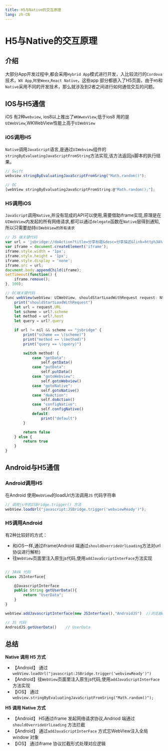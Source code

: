 ```yaml
---
title: H5与Native的交互原理
lang: zh-CN
---
```



# H5与Native的交互原理

## 介绍
大部分App开发过程中,都会采用`Hybrid App`模式进行开发，入比较流行的`Cordova`技术，`WX App`,`阿里Weex`,`React Native`，这些app 部分都嵌入了H5页面，由于`H5`和`Native`采用不同的开发技术，那么就涉及到2者之间进行如何通信交互的问题。

## IOS与H5通信
iOS 有2种`webview`, ios8以上推出了`WKWwevView`,低于ios8 用的是`UIWebView`,WKWebView性能上高于`UIWebView`

### iOS调用H5
`Native`调用`JavaScript`语言,是通过`UIWebview`组件的`stringByEvaluatingJavaScriptFromString`方法实现,该方法返回js脚本的执行结果。
```javascript
// Swift
webview.stringByEvaluatingJavaScriptFromSring("Math.random()");

// OC
[webView stringByEvaluatingJavaScriptFromString:@"Math.random();"];
```

### H5调用iOS
`JavaScript`调用`Native`,并没有现成的API可以使用,需要借助iframe实现,原理是在`UIWebView`内发起的所有网络请求,都可以通过`delegate`函数在`Native`层得到通知,所以只需要劫持`UIWebView的所有请求`

```javascript
// JS 端关键代码
var url = 'jsbridge://doAction?title=分享标题&desc=分享描述&link=http%3A%2F%2Fwww.baidu.com';
var iframe = document.createElement('iframe');
iframe.style.width = '1px';
iframe.style.height = '1px';
iframe.style.display = 'none';
iframe.src = url;
document.body.appendChild(iframe);
setTimeout(function() {
    iframe.remove();
}, 100);

// OC端关键代码
func webView(webView: UIWebView, shouldStartLoadWithRequest request: NSURLRequest, navigationType: UIWebViewNavigationType) -> Bool {
    print("shouldStartLoadWithRequest")
    let url = request.URL
    let scheme = url?.scheme
    let method = url?.host
    let query = url?.query

    if url != nil && scheme == "jsbridge" {
        print("scheme == \(scheme)")
        print("method == \(method)")
        print("query == \(query)")

        switch method! {
            case "getData":
                self.getData()
            case "putData":
                self.putData()
            case "gotoWebview":
                self.gotoWebview()
            case "gotoNative":
                self.gotoNative()
            case "doAction":
                self.doAction()
            case "configNative":
                self.configNative()
            default:
                print("default")
        }

        return false
    } else {
        return true
    }
}
```

## Android与H5通信


### Android调用H5
在Android 使用`WebView`的loadUrl方法调用`JS` 代码字符串

```javascript
// 调用js中的JSBridge.trigger() 方法
webView.loadUrl("javascript:JSBridge.trigger('webviewReady')");
```

### H5调用Android

有2种比较好的方式：
- 和iOS一样,通过iframe(Android 端通过`shouldOverrideUrlLoading`方法对url协议进行解析)
- 往`WebView`页面里注入原生js代码,使用`addJavaScriptInterFace`方法实现

```javascript

// JAVA 代码
class JSInterface{

    @JavascriptInterface 
    public String getUserData(){
        return "UserData";
    }
}

webView.addJavascriptInterface(new JSInterface(),"AndroidJS")  //浏览器window环境中注入了AndroidJS全局对象

// JS 代码
AndroidJS.getUserData()    // UserData
```


## 总结
**Native 调用 H5 方式**
- 【Android】 通过`webView.loadUrl("javascript:JSBridge.trigger('webviewReady')")`
- 【Android】往`WebView`页面里注入原生js代码,使用`addJavaScriptInterFace`方法实现
- 【iOS】 通过`webview.stringByEvaluatingJavaScriptFromSring("Math.random()");`

**H5 调用 Native 方式**
- 【Android】 H5通过iframe 发起网络请求协议,Andriod 端通过`shouldOverrideUrlLoading` 方法拦截
- 【Android】 通过`addJavaScriptInterFace` 方式忘WebView注入全局window 对象
- 【iOS】 通过iframe 协议拦截形式处理对应逻辑
